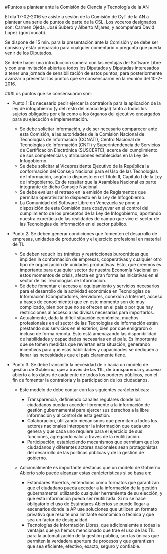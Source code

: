#Puntos a plantear ante la Comisión de Ciencia y Tecnología de la AN

El día 17-02-2016 se asiste a sesión de la Comisión de CyT de la AN a plantear una serie de puntos de parte de la CSL.
Los voceros designados son: Carmen Ojeda, José Subero y Alberto Mijares, y acompañará David Lopez (gonzoucab).

Se dispone de 15 min. para la presentación ante la Comisión y se debe ser consiso y estár preparado para cualquier comentario o pregunta que pueda venir de los Diputados.

Se debe hacer una introducción somera con las ventajas del Software Libre y con una invitación abierta a todos los Diputados y Diputadas interesados a tener una jornada de sensibilización de estos puntos, para posteriormente avanzar a presentar los puntos que se consensuaron en la reunión del 10-2-2016. 

###Los puntos que se consensuaron son:

* Punto 1: Es necesario pedir ejercer la contraloría para la aplicación de la ley de infogobierno (y del resto del marco legal) tanto a todos los sujetos obligados por ella como a los órganos del ejecutivo encargados para su ejecución e implementación.
	- Se debe solicitar información, y de ser necesario comparecer ante esta Comisión, a las autoridades de la Comisión Nacional de Tecnologías de Información (CONATI), Centro Nacional de Tecnologías de Información (CNTI) y Superintendencia de Servicios de Certificación Electrónica (SUSCERTE), acerca del cumplimiento de sus competencias y atribuciones establecidas en la Ley de Infogobierno.
	- Se debe solicitar al Vicepresidente Ejecutivo de la República la conformación del Consejo Nacional para el Uso de las Tecnologías de Información, según lo dispuesto en el Título II, Capitulo I de la Ley de Infogobierno. Es de resaltar que la Asamblea Nacional es parte integrante de dicho Consejo Nacional.
	- Se debe evaluar el retraso en la emisión de Reglamentos que permitan operativizar lo dispuesto en la Ley de Infogobierno.
	- La Comunidad del Software Libre en Venezuela se pone a disposición de esta Comisión para coadyuvar en el control del cumplimiento de los preceptos de la Ley de Infogobierno, aportando nuestra experticia de las realidades de campo que vive el sector de las Tecnologías de Información en el sector público.

* Punto 2: Se deben generar condiciones que fomenten el desarrollo de empresas, unidades de producción y el ejercicio profesional en material de TI.
	- Se deben reducir los trámites y restricciones burocráticas que impiden la conformación de empresas, cooperativas y cualquier otro tipo de organización de unidades productivas. Esto, que creemos es importante para cualquier sector de nuestra Economía Nacional en estos momentos de crisis, afecta en gran forma las iniciativas en el sector de las Tecnologías de Información.
	- Se debe fomentar el acceso al equipamiento y servicios necesarios para el desarrollo de la actividad económica en Tecnologías de Información (Computadores, Servidores, conexión a Internet, acceso a bases de conocimiento) que en este momento son de muy complicado, bien por que no se ofrecen en el país o por que hay restricciones al acceso a las divisas necesarias para importarlos.
	- Actualmente, dada la dificil situación económica, muchos profesionales en el sector de las Tecnologías de Información están prestando sus servicios en el exterior, bien por que emigraron o incluso de forma remota. Esto está amenazando las disponibilidad de habilidades y capacidades necesarias en el país. Es importante que se tomen medidas que reviertan esta situación, generando incentivos para que esas habilidades y capacidades se dediquen a llenar las necesidades que el país claramente tiene.

* Punto 3: Se debe transmitir la necesidad de ir hacia un modelo de gestión de Gobierno, que a través de las TIL, de transparencia y acceso abierto a los datos de cada ente de todos los poderes públicos, con el fin de fomentar la contraloria y la participación de los ciudadanos.
	- Este modelo de debe contar con las siguientes carácteristicas:
		+ Transparencia, definiendo canales regulares donde los ciudadanos puedan acceder libremente a la información de gestión gubernamental para ejercer sus derechos a la libre información y al control de esta gestión.
		+ Colaboración, utilizando mecanismos que permitan a todos los actores nacionales interoperar la información que cada uno genera y que cada uno requiere para el ejercicio de sus funciones, agregando valor a través de la reutilización.
		+ Participación, estableciendo mecanismos que permitam que los ciudadanos y diferentes actores nacionales sean protagonistas del desarrollo de las políticas públicas y de la gestión de gobierno.

	-  Adicionalmente es importante destacas que un modelo de Gobierno Abierto solo puede alcanzar estas carácteristicas si se basa en:
		+ Estándares Abiertos, entendidos como formatos que garantizan que el ciudadano pueda acceder a la información de la gestión gubernamental utilizando cualquier herramienta de su elección, y que esta información pueda ser reutilizada. Si no se hace obligatorio el uso de Estándares Abiertos se puede llegar a escenarios donde la AP use soluciones que utilicen un formato privativo que resulte una limitante económica o técnica y que sea un factor de desigualdad.
		+ Tecnologías de Información Libres, que adicionalemte a todas la ventajas que ya hemos mencionado que trae el uso de las TIL para la automatización de la gestión pública, son las únicas que permiten la verdadera apertura de procesos y que garantizan que sea eficiente, efectivo, exacto, seguro y confiable.
